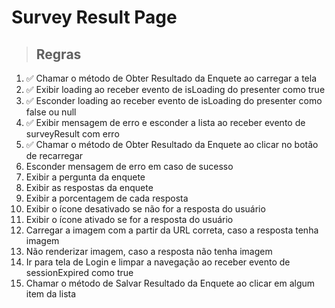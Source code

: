 # Survey Result Page

> ## Regras
1. ✅ Chamar o método de Obter Resultado da Enquete ao carregar a tela
2. ✅ Exibir loading ao receber evento de isLoading do presenter como true
3. ✅ Esconder loading ao receber evento de isLoading do presenter como false ou null
4. ✅ Exibir mensagem de erro e esconder a lista ao receber evento de surveyResult com erro
5. ✅ Chamar o método de Obter Resultado da Enquete ao clicar no botão de recarregar
6.  Esconder mensagem de erro em caso de sucesso
7.  Exibir a pergunta da enquete
8.  Exibir as respostas da enquete
9.  Exibir a porcentagem de cada resposta
10.  Exibir o ícone desativado se não for a resposta do usuário
11.  Exibir o ícone ativado se for a resposta do usuário
12.  Carregar a imagem com a partir da URL correta, caso a resposta tenha imagem
13.  Não renderizar imagem, caso a resposta não tenha imagem
14.  Ir para tela de Login e limpar a navegação ao receber evento de sessionExpired como true
15.  Chamar o método de Salvar Resultado da Enquete ao clicar em algum item da lista